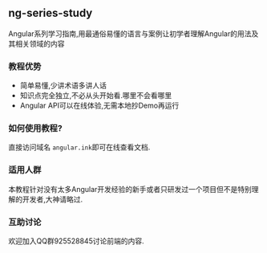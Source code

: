 ## ng-series-study
Angular系列学习指南,用最通俗易懂的语言与案例让初学者理解Angular的用法及其相关领域的内容
### 教程优势
 - 简单易懂,少讲术语多讲人话
 - 知识点完全独立,不必从头开始看.哪里不会看哪里
 - Angular API可以在线体验,无需本地抄Demo再运行
### 如何使用教程?
直接访问域名 `angular.ink`即可在线查看文档.
### 适用人群
本教程针对没有太多Angular开发经验的新手或者只研发过一个项目但不是特别理解的开发者,大神请略过.
### 互助讨论 ###
欢迎加入QQ群925528845讨论前端的内容.